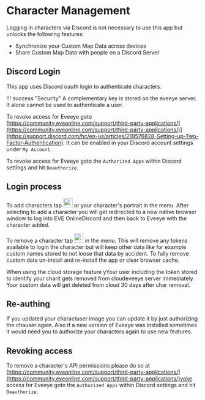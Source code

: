 # Character Management
Logging in characters via Discord is not necessary to use this app but unlocks the following features:

 - Synchronize your Custom Map Data across devices
 - Share Custom Map Data with people on a Discord Server

## Discord Login 
This app uses Discord oauth login to authenticate characters. 

!!! success "Security"
    A complementary key is stored on the eveeye server. It alone cannot be used to authenticate a user.

To revoke access for Eveeye goto [https://community.eveonline.com/support/third-party-applications/](https://community.eveonline.com/support/third-party-applications/)](https://support.discord.com/hc/en-us/articles/219576828-Setting-up-Two-Factor-Authentication). It can be enabled in your Discord account settings under `My Account`.

To revoke access for Eveeye goto the `Authorized Apps` within Discord settings and hit `Deauthorize`.

## Login process
To add characters tap <img src="https://raw.githubusercontent.com/Risingson/eedocs/master/docs/images/User-100_26_100_off.png" width="24" height="24" > or your character's portrait in the menu. After selecting to add a character you will get redirected to a new native browser window to log into EVE OnlineDiscord and then back to Eveeye with the character added. 

To remove a character tap <img src="https://raw.githubusercontent.com/Risingson/eedocs/master/docs/images/Minus-100_b.png" width="24" height="24" > in the menu. This will remove any tokens available to login the character but will keep other data like for example custom names stored to not loose that data by accident. To fully remove custom data un-install and re-install the app or clear browser cache.

When using the cloud storage feature yYour user including the token stored to identify your charit gets removed from cloudeveeye server immediately. Your custom data will get deleted from cloud 30 days after char removal.

## Re-authing
If you updated your charactuser image you can update it by just authorizing the chauser again. Also if a new version of Eveeye was installed sometimes it would need you to authorize your characters again to use new features.

## Revoking access
To remove a character's API permissions please do so at [https://community.eveonline.com/support/third-party-applications/](https://community.eveonline.com/support/third-party-applications/)voke access for Eveeye goto the `Authorized Apps` within Discord settings and hit `Deauthorize`.

<!--stackedit_data:
eyJoaXN0b3J5IjpbLTEyMDE5Njk1OTAsLTE3ODQyODIzODMsMj
EzNjYyMDQ4OSwtMTUxNDI4NDI4LDc1MDY1NTE3OCwtODM4NzY3
OTE4LDE0NzczMTg0NzQsLTM0NjI2NjIwNywtMTUzMTE1NjQ5MC
wtNTU3NTAzNTMxLC04NzQ3NTkzOTksLTE1MjMxODIyNzYsMTA2
MzY1MTAxMSwtMTM5MTAyMTQxNywxODM1NjM0NTYxLC0zODA0OT
gwMjAsMTI4NjkxOTc4NywxMjI2OTk3NzI4LDE2Nzk2NjgwOTNd
fQ==
-->
